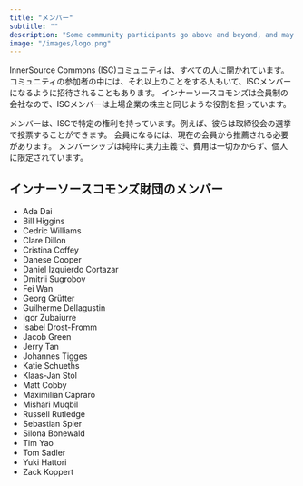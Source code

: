 ```yaml
---
title: "メンバー"
subtitle: ""
description: "Some community participants go above and beyond, and may be invited to become an ISC Member."
image: "/images/logo.png"
---
```


InnerSource Commons (ISC)コミュニティは、すべての人に開かれています。コミュニティの参加者の中には、それ以上のことをする人もいて、ISCメンバーになるように招待されることもあります。
インナーソースコモンズは会員制の会社なので、ISCメンバーは上場企業の株主と同じような役割を担っています。

メンバーは、ISCで特定の権利を持っています。例えば、彼らは取締役会の選挙で投票することができます。
会員になるには、現在の会員から推薦される必要があります。
メンバーシップは純粋に実力主義で、費用は一切かからず、個人に限定されています。

## インナーソースコモンズ財団のメンバー

* Ada Dai
* Bill Higgins
* Cedric Williams
* Clare Dillon
* Cristina Coffey
* Danese Cooper
* Daniel Izquierdo Cortazar
* Dmitrii Sugrobov
* Fei Wan
* Georg Gr&#x00FC;tter
* Guilherme Dellagustin
* Igor Zubaiurre
* Isabel Drost-Fromm
* Jacob Green
* Jerry Tan
* Johannes Tigges
* Katie Schueths
* Klaas-Jan Stol
* Matt Cobby
* Maximilian Capraro
* Mishari Muqbil
* Russell Rutledge
* Sebastian Spier
* Silona Bonewald
* Tim Yao
* Tom Sadler
* Yuki Hattori
* Zack Koppert
